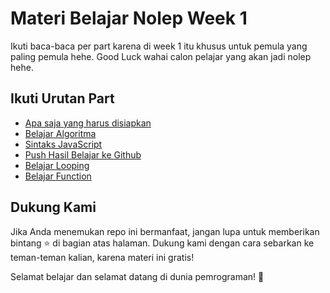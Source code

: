 # Materi Belajar Nolep Week 1

Ikuti baca-baca per part karena di week 1 itu khusus untuk pemula yang paling pemula hehe.
Good Luck wahai calon pelajar yang akan jadi nolep hehe.

## Ikuti Urutan Part
- [Apa saja yang harus disiapkan](./part1.md)
- [Belajar Algoritma](./part2.md)
- [Sintaks JavaScript](./part3.md)
- [Push Hasil Belajar ke Github](./part4.md)
- [Belajar Looping](./part5.md)
- [Belajar Function](./part6.md)

## Dukung Kami

Jika Anda menemukan repo ini bermanfaat, jangan lupa untuk memberikan bintang ⭐ di bagian atas halaman. Dukung kami dengan cara sebarkan ke teman-teman kalian, karena materi ini gratis!

Selamat belajar dan selamat datang di dunia pemrograman! 🚀